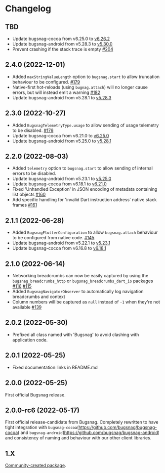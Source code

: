 # Changelog

## TBD

- Update bugsnag-cocoa from v6.25.0 to [v6.26.2](https://github.com/bugsnag/bugsnag-cocoa/blob/master/CHANGELOG.md#6262-2023-04-20)
- Update bugsnag-android from v5.28.3 to [v5.30.0](https://github.com/bugsnag/bugsnag-android/blob/master/CHANGELOG.md#5300-2023-05-11)
- Prevent crashing if the stack trace is empty
  [#204](https://github.com/bugsnag/bugsnag-flutter/pull/204)

## 2.4.0 (2022-12-01)

- Added `maxStringValueLength` option to `bugsnag.start` to allow truncation behaviour to be configured.
  [#179](https://github.com/bugsnag/bugsnag-flutter/pull/179)
- Native-first hot-reloads (using `bugnag.attach`) will no longer cause errors, but will instead emit a warning
  [#182](https://github.com/bugsnag/bugsnag-flutter/pull/182)
- Update bugsnag-android from v5.28.1 to [v5.28.3](https://github.com/bugsnag/bugsnag-android/blob/master/CHANGELOG.md#5283-2022-11-16)

## 2.3.0 (2022-10-27)

- Added `BugsnagTelemetryType.usage` to allow sending of usage telemetry to be disabled.
  [#176](https://github.com/bugsnag/bugsnag-flutter/pull/176)
- Update bugsnag-cocoa from v6.21.0 to [v6.25.0](https://github.com/bugsnag/bugsnag-cocoa/blob/master/CHANGELOG.md#6240-2022-10-05)
- Update bugsnag-android from v5.25.0 to [v5.28.1](https://github.com/bugsnag/bugsnag-android/blob/master/CHANGELOG.md#5281-2022-10-19)

## 2.2.0 (2022-08-03)

- Added `telemetry` option to `bugsnag.start` to allow sending of internal errors to be disabled.
- Update bugsnag-android from v5.23.1 to [v5.25.0](https://github.com/bugsnag/bugsnag-android/blob/master/CHANGELOG.md#5250-2022-07-19)
- Update bugsnag-cocoa from v6.18.1 to [v6.21.0](https://github.com/bugsnag/bugsnag-cocoa/blob/master/CHANGELOG.md#6210-2022-07-20)
- Fixed 'Unhandled Exception' in JSON encoding of metadata containing list objects
  [#160](https://github.com/bugsnag/bugsnag-flutter/pull/160)
- Add specific handling for 'invalid Dart instruction address' native stack frames
  [#161](https://github.com/bugsnag/bugsnag-flutter/pull/161)

## 2.1.1 (2022-06-28)

- Added `BugsnagFlutterConfiguration` to allow `bugsnag.attach` behaviour to be configured from native code.
  [#145](https://github.com/bugsnag/bugsnag-flutter/pull/145)
- Update bugsnag-android from v5.22.1 to [v5.23.1](https://github.com/bugsnag/bugsnag-android/blob/master/CHANGELOG.md#5231-2022-06-23)
- Update bugsnag-cocoa from v6.16.8 to [v6.18.1](https://github.com/bugsnag/bugsnag-cocoa/blob/master/CHANGELOG.md#6181-2022-06-22)

## 2.1.0 (2022-06-14)

- Networking breadcrumbs can now be easily captured by using the `bugsnag_breadcrumbs_http` or `bugsnag_breadcrumbs_dart_io` packages
  [#116](https://github.com/bugsnag/bugsnag-flutter/pull/116) 
  [#115](https://github.com/bugsnag/bugsnag-flutter/pull/115)
- Added `BugsnagNavigatorObserver` to automatically log navigation breadcrumbs and context
- Column numbers will be captured as `null` instead of `-1` when they're not available
  [#139](https://github.com/bugsnag/bugsnag-flutter/pull/139)

## 2.0.2 (2022-05-30)

- Prefixed all class named with 'Bugsnag' to avoid clashing with application code.

## 2.0.1 (2022-05-25)

- Fixed documentation links in README.md

## 2.0.0 (2022-05-25)

First official Bugsnag release.

## 2.0.0-rc6 (2022-05-17)

First official release-candidate from Bugsnag. Completely rewritten to have tight integration with `bugsnag-cocoa`(https://github.com/bugsnag/bugsnag-cocoa) and `bugsnag-android`(https://github.com/bugsnag/bugsnag-android) and consistency of naming and behaviour with our other client libraries.

## 1.X 

[Community-created package](https://github.com/GetDutchie/bugsnag_flutter).
